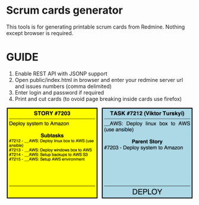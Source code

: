 Scrum cards generator
=====================

This tools is for generating printable scrum cards from Redmine. Nothing except browser is required.

# GUIDE

1. Enable REST API with JSONP support
2. Open public/index.html in browser and enter your redmine server url and issues numbers (comma delimited)
3. Enter login and password if required
4. Print and cut cards (to ovoid page breaking inside cards use firefox)

![cards](cards.png)